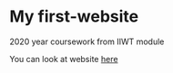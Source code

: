 # My first-website
2020 year coursework from IIWT module

You can look at website [here](https://akfamedlineclone.netlify.app/)
